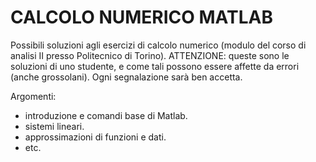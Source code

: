 CALCOLO NUMERICO MATLAB
=======================

Possibili soluzioni agli esercizi di calcolo numerico (modulo del corso di analisi II presso Politecnico di Torino).
ATTENZIONE: queste sono le soluzioni di uno studente, e come tali possono essere affette da errori (anche grossolani).
Ogni segnalazione sarà ben accetta.

Argomenti:
- introduzione e comandi base di Matlab.
- sistemi lineari.
- approssimazioni di funzioni e dati.
- etc.

